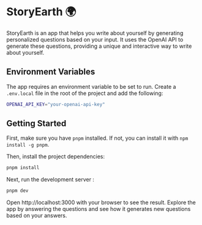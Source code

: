 # StoryEarth 🌍

StoryEarth is an app that helps you write about yourself by generating personalized questions based on your input. It uses the OpenAI API to generate these questions, providing a unique and interactive way to write about yourself.

## Environment Variables

The app requires an environment variable to be set to run. Create a `.env.local` file in the root of the project and add the following:

```bash
OPENAI_API_KEY="your-openai-api-key"
```

## Getting Started

First, make sure you have `pnpm` installed. If not, you can install it with `npm install -g pnpm`.

Then, install the project dependencies:

```bash
pnpm install
```

Next, run the development server :

```bash
pnpm dev
```

Open http://localhost:3000 with your browser to see the result. Explore the app by answering the questions and see how it generates new questions based on your answers.
